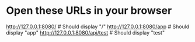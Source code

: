 # Open these URLs in your browser
http://127.0.0.1:8080/         # Should display "/"
http://127.0.0.1:8080/app      # Should display "app"
http://127.0.0.1:8080/api/test # Should display "test"
